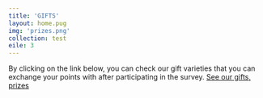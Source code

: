 ```yaml
---
title: 'GIFTS'
layout: home.pug
img: 'prizes.png'
collection: test
eile: 3
---
```

By clicking on the link below, you can check our gift varieties that you can exchange your
points with after participating in the survey.
<a href="gifts.html" class="button">See our gifts, prizes</a>